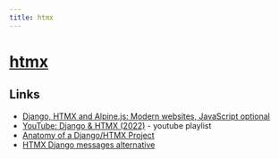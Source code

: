 ```yaml
---
title: htmx
---
```


# [htmx](https://htmx.org/)

## Links

- [Django, HTMX and Alpine.js: Modern websites, JavaScript optional](https://www.saaspegasus.com/guides/modern-javascript-for-django-developers/htmx-alpine/)
- [YouTube: Django & HTMX (2022)](https://www.youtube.com/playlist?list=PL-2EBeDYMIbRByZ8GXhcnQSuv2dog4JxY) - youtube playlist
- [Anatomy of a Django/HTMX Project](https://danjacob.net/posts/anatomyofdjangohtmxproject/)
- [HTMX Django messages alternative](https://discord.com/channels/725789699527933952/864934037381971988/1005952023545524346)